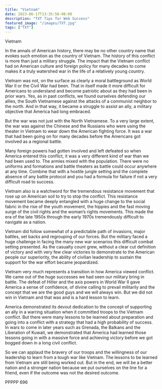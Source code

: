 ```yaml
---
title: "Vietnam"
date: 2023-06-17T13:35:58-08:00
description: "TXT Tips for Web Success"
featured_image: "/images/TXT.jpg"
tags: ["TXT"]
---
```


Vietnam

In the annals of American history, there may be no other country name that evokes such emotion as the country of Vietnam.  The history of this conflict is more than just a military struggle.  The impact that the Vietnam conflict had on American culture and foreign policy for many decades to come makes it a truly watershed war in the life of a relatively young country.

Vietnam was not, on the surface as clearly a moral battleground as World War II or the Civil War had been.  That in itself made it more difficult for Americans to understand and become patriotic about as they had been in prior wars.  Yes, as in past conflicts, we found ourselves defending our allies, the South Vietnamese against the attacks of a communist neighbor to the north.  And in that way, it became a struggle to assist an ally, a military objective that America had long embraced.

But the war was not just with the North Vietnamese.  To a very large extent, the war was against the Chinese and the Russians who were using the theater in Vietnam to wear down the American fighting force.  It was a war that had been going on for many decades before the Americans got involved as a regional battle.  

Many foreign powers had gotten involved and left defeated so when America entered this conflict, it was a very different kind of war than we had been used to.  The armies mixed with the population.  There were no uniforms and formations and battle theaters as battle could occur anywhere at any time.  Combine that with a hostile jungle setting and the complete absence of any battle protocol and you had a formula for failure if not a very difficult road to success.

Vietnam also is a watchword for the tremendous resistance movement that rose up on American soil to try to stop the conflict.  This resistance movement became deeply entangled with a huge change to the social fabric in the rise of the youth movement, the hippies and the fast moving surge of the civil rights and the woman’s rights movements.  This made the era of the late 1950s through the early 1970s tremendously difficult to navigate as a nation.

Vietnam did follow somewhat of a predictable path of invasions, major battles, set backs and regrouping of our forces.  But the military faced a huge challenge in facing the many new war scenarios this difficult combat setting presented.  As the casualty count grew, without a clear cut definition of victory and with very few clear victories to demonstrate to the American people our superiority, the ability of civilian leadership to sustain the support for the war effort became jeopardized.

Vietnam very much represents a transition in how America viewed conflict.  We came out of the huge successes we had seen our military bring in battle.  The defeat of Hitler and the axis powers in World War II gave America a sense of confidence, of divine calling to prevail militarily and the concept that we are the good guys and we will always win.  But we did not win in Vietnam and that was and is a hard lesson to learn.

America demonstrated its devout dedication to the concept of supporting an ally in a warring situation when it committed troops to the Vietnam conflict.  But there were many lessons to be learned about preparation and going into a conflict with a strategy that had a high probability of success.  In wars to come in later years such as Grenada, the Balkans and the Liberation of Kuwait, we demonstrated that America had learned those lessons going in with a massive force and achieving victory before we got bogged down in a long civil conflict.

So we can applaud the bravery of our troops and the willingness of our leadership to learn from a tough war like Vietnam.  The lessons to be learned from Vietnam are still being worked out.  But in the end, we will be a better nation and a stronger nation because we put ourselves on the line for a friend, even if the outcome was not the desired outcome.

PPPPP 696


